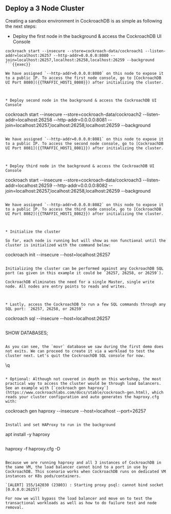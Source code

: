 ## Deploy a 3 Node Cluster

Creating a sandbox environment in CockroachDB is as simple as following the next steps:

* Deploy the first node in the background & access the CockroachDB UI Console

```
cockroach start --insecure --store=cockroach-data/cockroach1 --listen-addr=localhost:26257 --http-addr=0.0.0.0:8080 --join=localhost:26257,localhost:26258,localhost:26259 --background
```{{exec}}

We have assigned `--http-addr=0.0.0.0:8080` on this node to expose it to a public IP. To access the first node console, go to [CockroachDB UI Port 8080]({{TRAFFIC_HOST1_8080}}) after initializing the cluster.



* Deploy second node in the background & access the CockroachDB UI Console

```
cockroach start --insecure --store=cockroach-data/cockroach2 --listen-addr=localhost:26258 --http-addr=0.0.0.0:8081 --join=localhost:26257,localhost:26258,localhost:26259 --background
```{{exec}}

We have assigned `--http-addr=0.0.0.0:8081` on this node to expose it to a public IP. To access the second node console, go to [CockroachDB UI Port 8081]({{TRAFFIC_HOST1_8081}}) after initializing the cluster.



* Deploy third node in the background & access the CockroachDB UI Console

```
cockroach start --insecure --store=cockroach-data/cockroach3 --listen-addr=localhost:26259 --http-addr=0.0.0.0:8082 --join=localhost:26257,localhost:26258,localhost:26259 --background
```{{exec}}

We have assigned `--http-addr=0.0.0.0:8082` on this node to expose it to a public IP. To access the third node console, go to [CockroachDB UI Port 8082]({{TRAFFIC_HOST1_8082}}) after initializing the cluster.



* Initialize the cluster

So far, each node is running but will show as non functional until the cluster is initialized with the command below:

```
cockroach init --insecure --host=localhost:26257
```{{exec}}

Initializing the cluster can be performed against any CockroachDB SQL port (as given in this example it could be `26257, 26258, or 26259`).

CockroachDB eliminates the need for a single Master, single write node. All nodes are entry points to reads and writes.



* Lastly, access the CockroachDB to run a few SQL commands through any SQL port: `26257, 26258, or 26259`

```
cockroach sql --insecure --host=localhost:26257
```{{exec}}

```
SHOW DATABASES;
```{{exec}}

As you can see, the `movr` database we saw during the first demo does not exits. We can proceed to create it via a workload to test the cluster next. Let's quit the CockroachDB SQL console for now.

```
\q
```{{exec}}

* Optional: Although not covered in depth on this workshop, the most practical way to access the cluster would be through load balancers. See an example with [`cockroach gen haproxy`](https://www.cockroachlabs.com/docs/stable/cockroach-gen.html), which reads your cluster configuration and auto generates the haproxy.cfg with:

```
cockroach gen haproxy --insecure --host=localhost --port=26257
```{{exec}}

Install and set HAProxy to run in the background

```
apt install -y haproxy
```{{exec}}

```
haproxy -f haproxy.cfg -D
```{{exec}}

Because we are running haproxy and all 3 instances of CockroachDB in the same VM, the load balancer cannot bind to a port in use by CockroachDB. This scenario works when CockroachDB runs on dedicated VM instances or K8s pods/containers.

`[ALERT] 155/142030 (23803) : Starting proxy psql: cannot bind socket [0.0.0.0:26257]`

For now we will bypass the load balancer and move on to test the transactional workloads as well as how to do failure test and node removal.
